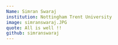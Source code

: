 ```yaml
---
Name: Simran Swaraj
institution: Nottingham Trent University
image: simranswaraj.JPG
quote: All is well !!
github: simranswaraj
---
```

